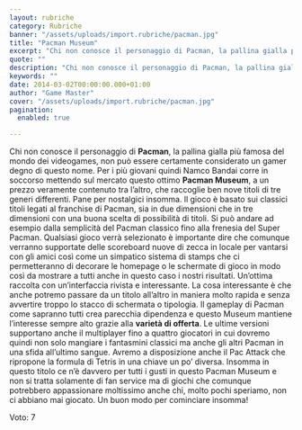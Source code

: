 ```yaml
---
layout: rubriche
category: Rubriche
banner: "/assets/uploads/import.rubriche/pacman.jpg"
title: "Pacman Museum"
excerpt: "Chi non conosce il personaggio di Pacman, la pallina gialla più famosa del mondo dei videogames, non può essere certamente considerato un gamer degno di questo nome. Per i più giovani quindi Namco Bandai corre in soccorso mettendo sul mercato questo ottimo Pacman Museum, a un prezzo veramente contenuto tra l’altro, che raccoglie ben nove [&hellip"
quote: ""
description: "Chi non conosce il personaggio di Pacman, la pallina gialla più famosa del mondo dei videogames, non può essere certamente considerato un gamer degno di questo nome. Per i più giovani quindi Namco Bandai corre in soccorso mettendo sul mercato questo ottimo Pacman Museum, a un prezzo veramente contenuto tra l’altro, che raccoglie ben nove [&hellip"
keywords: ""
date: 2014-03-02T00:00:00.000+01:00
author: "Game Master"
cover: "/assets/uploads/import.rubriche/pacman.jpg"
pagination:
  enabled: true

---
```


[](https://hotmc.com/pacman-museum/pacman/)

Chi non conosce il personaggio di **Pacman**, la pallina gialla più famosa del mondo dei videogames, non può essere certamente considerato un gamer degno di questo nome. Per i più giovani quindi Namco Bandai corre in soccorso mettendo sul mercato questo ottimo **Pacman Museum**, a un prezzo veramente contenuto tra l’altro, che raccoglie ben nove titoli di tre generi differenti. Pane per nostalgici insomma. ll gioco è basato sui classici titoli legati al franchise di Pacman, sia in due dimensioni che in tre dimensioni con una buona scelta di possibilità di titoli. Si può andare ad esempio dalla semplicità del Pacman classico fino alla frenesia del Super Pacman. Qualsiasi gioco verrà selezionato è importante dire che comunque verranno supportate delle scoreboard nuove di zecca in locale per vantarsi con gli amici così come un simpatico sistema di stamps che ci permetteranno di decorare le homepage o le schermate di gioco in modo così da mostrare a tutti anche in questo caso i nostri risultati. Un’ottima raccolta con un’interfaccia rivista e interessante. La cosa interessante è che anche potremo passare da un titolo all’altro in maniera molto rapida e senza avvertire troppo lo stacco di schermata o tipologia. Il gameplay di Pacman come sapranno tutti crea parecchia dipendenza e questo Museum mantiene l’interesse sempre alto grazie alla **varietà di offerta**. Le ultime versioni supportano anche il multiplayer fino a quattro giocatori in cui dovremo quindi non solo mangiare i fantasmini classici ma anche gli altri Pacman in una sfida all’ultimo sangue. Avremo a disposizione anche il Pac Attack che ripropone la formula di Tetris in una chiave un po’ diversa. Insomma in questo titolo ce n’è davvero per tutti i gusti in questo Pacman Museum e non si tratta solamente di fan service ma di giochi che comunque potrebbero appassionare moltissimo anche chi, molto pochi speriamo, non ci abbiano mai giocato. Un buon modo per cominciare insomma!

Voto: 7
